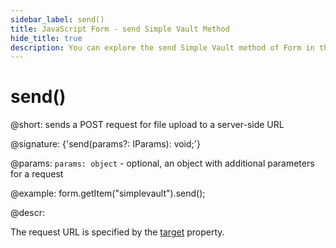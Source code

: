 ```yaml
---
sidebar_label: send()
title: JavaScript Form - send Simple Vault Method 
hide_title: true
description: You can explore the send Simple Vault method of Form in the documentation of the DHTMLX JavaScript UI library. Browse developer guides and API reference, try out code examples and live demos, and download a free 30-day evaluation version of DHTMLX Suite 7.
---
```

 
# send()

@short: sends a POST request for file upload to a server-side URL

@signature: {'send(params?: IParams): void;'}

@params:
`params: object` - optional, an object with additional parameters for a request

@example:
form.getItem("simplevault").send();

@descr:

The request URL is specified by the [target](form/api/simplevault/api_simplevault_properties.md) property.
